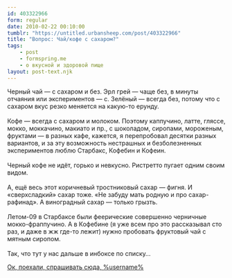 ```yaml
---
id: 403322966
form: regular
date: 2010-02-22 00:10:00
tumblr: "https://untitled.urbansheep.com/post/403322966"
title: "Вопрос: Чай/кофе с сахаром?"
tags:
    - post
    - formspring.me
    - о вкусной и здоровой пище
layout: post-text.njk
---
```


<p class="formspringmeAnswer">Черный чай — с сахаром и без. Эрл грей — чаще без, в минуты отчаяния или экспериментов — с. Зелёный — всегда без, потому что с сахаром вкус резко меняется на какую-то ерунду.<br/><br/>
Кофе — всегда с сахаром и молоком. Поэтому каппучино, латте, гляссе, мокко, моккачино, макиато и пр., с шоколадом, сиропами, мороженым, фруктами — в разных кафе, кажется, я перепробовал десятки разных вариантов, и за эту возможность нестрашных и безболезненных экспериментов люблю Старбакс, Кофебин и Кофеин.<br/><br/>
Черный кофе не идёт, горько и невкусно. Ристретто пугает одним своим видом.<br/><br/>
А, ещё весь этот коричневый тростниковый сахар — фигня. И «сверхсладкий» сахар тоже. «Не забуду мать родную и про сахар-рафинад». А виноградный сахар — только грызть.<br/><br/>
Летом-09 в Старбаксе были феерические совершенно черничные мокко-фраппучино. А в Кофебине (я уже всем про это рассказывал сто раз, и даже в жж где-то лежит) нужно пробовать фруктовый чай с мятным сиропом.<br/><br/>
Так, что тут у нас дальше в инбоксе по списку&hellip;</p>

<p class="formspringmeFooter">
    <a href="http://formspring.me/urbansheep">Ок, поехали, спрашивать сюда, %username%</a>
</p>


